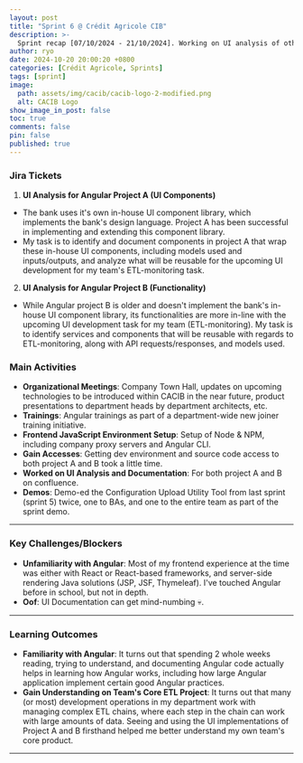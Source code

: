 ```yaml
---
layout: post
title: "Sprint 6 @ Crédit Agricole CIB"
description: >-
  Sprint recap [07/10/2024 - 21/10/2024]. Working on UI analysis of other Angular projects in the bank, in preparation for UI development.
author: ryo
date: 2024-10-20 20:00:20 +0800
categories: [Crédit Agricole, Sprints]
tags: [sprint]
image:
  path: assets/img/cacib/cacib-logo-2-modified.png
  alt: CACIB Logo
show_image_in_post: false
toc: true
comments: false
pin: false
published: true
---
```


### Jira Tickets

1. **UI Analysis for Angular Project A (UI Components)**
  - The bank uses it's own in-house UI component library, which implements the bank's design language. Project A has been successful in implementing and extending this component library.
  - My task is to identify and document components in project A that wrap these in-house UI components, including models used and inputs/outputs, and analyze what will be reusable for the upcoming UI development for my team's ETL-monitoring task.

2. **UI Analysis for Angular Project B (Functionality)**
  - While Angular project B is older and doesn't implement the bank's in-house UI component library, its functionalities are more in-line with the upcoming UI development task for my team (ETL-monitoring).
  My task is to identify services and components that will be reusable with regards to ETL-monitoring, along with API requests/responses, and models used.

### Main Activities

- **Organizational Meetings**: Company Town Hall, updates on upcoming technologies to be introduced within CACIB in the near future, product presentations to department heads by department architects, etc.
- **Trainings**: Angular trainings as part of a department-wide new joiner training initiative.
- **Frontend JavaScript Environment Setup**: Setup of Node & NPM, including company proxy servers and Angular CLI.
- **Gain Accesses**: Getting dev environment and source code access to both project A and B took a little time.
- **Worked on UI Analysis and Documentation**: For both project A and B on confluence.
- **Demos**: Demo-ed the Configuration Upload Utility Tool from last sprint (sprint 5) twice, one to BAs, and one to the entire team as part of the sprint demo.

---

### Key Challenges/Blockers

- **Unfamiliarity with Angular**: Most of my frontend experience at the time was either with React or React-based frameworks, and server-side rendering Java solutions (JSP, JSF, Thymeleaf). I've touched Angular before in school, but not in depth.
- **Oof**: UI Documentation can get mind-numbing :skull:.

---

### Learning Outcomes

- **Familiarity with Angular**: It turns out that spending 2 whole weeks reading, trying to understand, and documenting Angular code actually helps in learning how Angular works, including how large Angular application implement certain good Angular practices. 
- **Gain Understanding on Team's Core ETL Project**: It turns out that many (or most) development operations in my department work with managing complex ETL chains, where each step in the chain can work with large amounts of data. Seeing and using the UI implementations of Project A and B firsthand helped me better understand my own team's core product.

---

